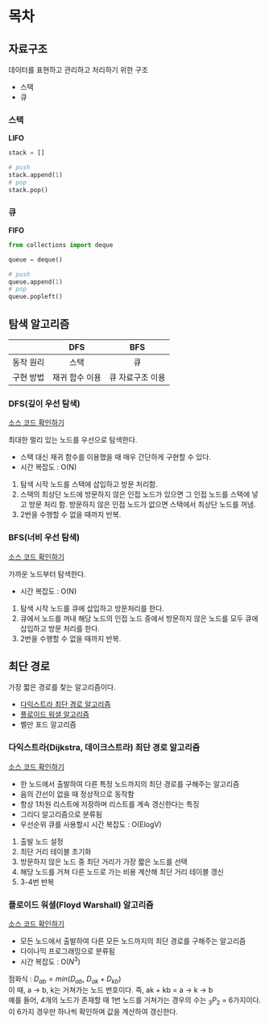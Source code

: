 # 목차

## 자료구조

데이터를 표현하고 관리하고 처리하기 위한 구조

- 스택
- 큐

### 스택

**LIFO**

```python
stack = []

# push
stack.append(1)
# pop
stack.pop()
```

### 큐

**FIFO**

```python
from collections import deque

queue = deque()

# push
queue.append(1)
# pop
queue.popleft()
```

## 탐색 알고리즘

|           |      DFS       |       BFS        |
| :-------: | :------------: | :--------------: |
| 동작 원리 |      스택      |        큐        |
| 구현 방법 | 재귀 함수 이용 | 큐 자료구조 이용 |

### DFS(깊이 우선 탐색)

[소스 코드 확인하기](/algorithms.py#L9-L22)

최대한 멀리 있는 노드를 우선으로 탐색한다.

- 스택 대신 재귀 함수를 이용했을 때 매우 간단하게 구현할 수 있다.
- 시간 복잡도 : O(N)

1. 탐색 시작 노드를 스택에 삽입하고 방문 처리함.
2. 스택의 최상단 노드에 방문하지 않은 인접 노드가 있으면 그 인접 노드를 스택에 넣고 방문 처리 함. 방문하지 않은 인접 노드가 없으면 스택에서 최상단 노드를 꺼냄.
3. 2번을 수행할 수 없을 때까지 반복.

### BFS(너비 우선 탐색)

[소스 코드 확인하기](/algorithms.py#L25-L42)

가까운 노드부터 탐색한다.

- 시간 복잡도 : O(N)

1. 탐색 시작 노드를 큐에 삽입하고 방문처리를 한다.
2. 큐에서 노드를 꺼내 해당 노드의 인접 노드 중에서 방문하지 않은 노드를 모두 큐에 삽입하고 방문 처리를 한다.
3. 2번을 수행할 수 없을 때까지 반복.

## 최단 경로

가장 짧은 경로를 찾는 알고리즘이다.

- [다익스트라 최단 경로 알고리즘](#다익스트라dijkstra-데이크스트라-최단-경로-알고리즘)
- [플로이드 워셜 알고리즘](#플로이드-워셜floyd-warshall-알고리즘)
- 벨만 포드 알고리즘

### 다익스트라(Dijkstra, 데이크스트라) 최단 경로 알고리즘

[소스 코드 확인하기](/algorithms.py#L45-L79)

- 한 노드에서 출발하여 다른 특정 노드까지의 최단 경로를 구해주는 알고리즘
- 음의 간선이 없을 때 정상적으로 동작함
- 항상 1차원 리스트에 저장하며 리스트를 계속 갱신한다는 특징
- 그리디 알고리즘으로 분류됨
- 우선순위 큐를 사용할시 시간 복잡도 : O(ElogV)

1. 출발 노드 설정
2. 최단 거리 테이블 초기화
3. 방문하지 않은 노드 중 최단 거리가 가장 짧은 노드를 선택
4. 해당 노드를 거쳐 다른 노드로 가는 비용 계산해 최단 거리 테이블 갱신
5. 3-4번 반복

### 플로이드 워셜(Floyd Warshall) 알고리즘

[소스 코드 확인하기](/algorithms.py#L82-L115)

- 모든 노드에서 출발하여 다른 모든 노드까지의 최단 경로를 구해주는 알고리즘
- 다이나믹 프로그래밍으로 분류됨
- 시간 복잡도 : O($N^3$)

점화식 : $D_{ab} = min(D_{ab},\ D_{ak} + D_{kb})$  
이 때, a -> b, k는 거쳐가는 노드 번호이다. 즉, ak + kb = a -> k -> b  
예를 들어, 4개의 노드가 존재할 때 1번 노드를 거쳐가는 경우의 수는 $_3P_2$ = 6가지이다.  
이 6가지 경우만 하나씩 확인하며 값을 계산하여 갱신한다.
